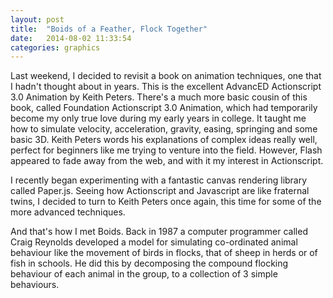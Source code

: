 ```yaml
---
layout: post
title:  "Boids of a Feather, Flock Together"
date:   2014-08-02 11:33:54
categories: graphics
---
```


Last weekend, I decided to revisit a book on animation techniques, one that I hadn't thought about in years. This is the excellent AdvancED Actionscript 3.0 Animation by Keith Peters. There's a much more basic cousin of this book, called Foundation Actionscript 3.0 Animation, which had temporarily become my only true love during my early years in college. It taught me how to simulate velocity, acceleration, gravity, easing, springing and some basic 3D. Keith Peters words his explanations of complex ideas really well, perfect for beginners like me trying to venture into the field. However, Flash appeared to fade away from the web, and with it my interest in Actionscript.

I recently began experimenting with a fantastic canvas rendering library called Paper.js. Seeing how Actionscript and Javascript are like fraternal twins, I decided to turn to Keith Peters once again, this time for some of the more advanced techniques.

And that's how I met Boids. Back in 1987 a computer programmer called Craig Reynolds developed a model for simulating co-ordinated animal behaviour like the movement of birds in flocks, that of sheep in herds or of fish in schools. He did this by decomposing the compound flocking behaviour of each animal in the group, to a collection of 3 simple behaviours.


